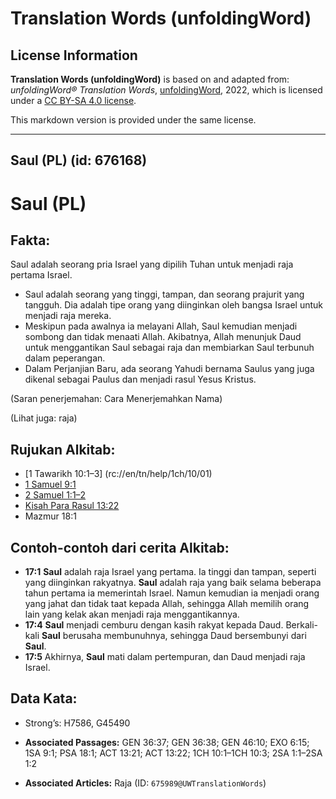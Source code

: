 # Translation Words (unfoldingWord)

## License Information

**Translation Words (unfoldingWord)** is based on and adapted from: _unfoldingWord® Translation Words_, [unfoldingWord](https://unfoldingword.org/utw), 2022, which is licensed under a [CC BY-SA 4.0 license](https://creativecommons.org/licenses/by-sa/4.0/legalcode.en).

This markdown version is provided under the same license.



--------------------------------

## Saul (PL) (id: 676168)

Saul (PL)
=========

Fakta:
------

Saul adalah seorang pria Israel yang dipilih Tuhan untuk menjadi raja pertama Israel.

* Saul adalah seorang yang tinggi, tampan, dan seorang prajurit yang tangguh. Dia adalah tipe orang yang diinginkan oleh bangsa Israel untuk menjadi raja mereka.
* Meskipun pada awalnya ia melayani Allah, Saul kemudian menjadi sombong dan tidak menaati Allah. Akibatnya, Allah menunjuk Daud untuk menggantikan Saul sebagai raja dan membiarkan Saul terbunuh dalam peperangan.
* Dalam Perjanjian Baru, ada seorang Yahudi bernama Saulus yang juga dikenal sebagai Paulus dan menjadi rasul Yesus Kristus.

(Saran penerjemahan: Cara Menerjemahkan Nama)

(Lihat juga: raja)

Rujukan Alkitab:
----------------

* \[1 Tawarikh 10:1–3] (rc://en/tn/help/1ch/10/01\)
* [1 Samuel 9:1](https://ref.ly/1Sam0:0)
* [2 Samuel 1:1–2](https://ref.ly/2Sam0:0)
* [Kisah Para Rasul 13:22](https://ref.ly/Acts0:0)
* Mazmur 18:1

Contoh\-contoh dari cerita Alkitab:
-----------------------------------

* **17:1** **Saul** adalah raja Israel yang pertama. Ia tinggi dan tampan, seperti yang diinginkan rakyatnya. **Saul** adalah raja yang baik selama beberapa tahun pertama ia memerintah Israel. Namun kemudian ia menjadi orang yang jahat dan tidak taat kepada Allah, sehingga Allah memilih orang lain yang kelak akan menjadi raja menggantikannya.
* **17:4** **Saul** menjadi cemburu dengan kasih rakyat kepada Daud. Berkali\-kali **Saul** berusaha membunuhnya, sehingga Daud bersembunyi dari **Saul**.
* **17:5** Akhirnya, **Saul** mati dalam pertempuran, dan Daud menjadi raja Israel.

Data Kata:
----------

* Strong’s: H7586, G45490

* **Associated Passages:** GEN 36:37; GEN 36:38; GEN 46:10; EXO 6:15; 1SA 9:1; PSA 18:1; ACT 13:21; ACT 13:22; 1CH 10:1–1CH 10:3; 2SA 1:1–2SA 1:2
* **Associated Articles:** Raja (ID: `675989@UWTranslationWords`)

